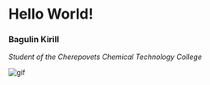# Hello World!


### Bagulin Kirill 
_Student of the Cherepovets Chemical Technology College_

![gif](https://media.giphy.com/media/v1.Y2lkPTc5MGI3NjExdGc4NDJocDQ1MXkxbm90ZWlqZTJhaDRsZzZ3anQwcHF4NDVpM3d1bSZlcD12MV9naWZzX3NlYXJjaCZjdD1n/jqwzq0LoZOfLqqJZ0b/giphy.gif)
